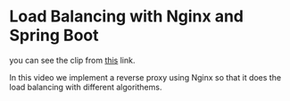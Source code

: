# Load Balancing with Nginx and Spring Boot

you can see the clip from [this](https://drive.google.com/file/d/1CMvURTiYrRaLo9CdydjPaVyMGi1kxXxx/view?usp=sharing) link.

In this video we implement a reverse proxy using Nginx so that it does the load balancing with different algorithems.
